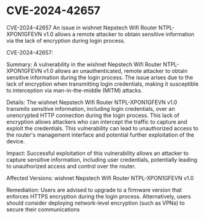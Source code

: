 # CVE-2024-42657
CVE-2024-42657 An issue in wishnet Nepstech Wifi Router NTPL-XPON1GFEVN v1.0 allows a remote attacker to obtain sensitive information via the lack of encryption during login process.


CVE-2024-42657:

Summary: A vulnerability in the wishnet Nepstech Wifi Router NTPL-XPON1GFEVN v1.0 allows an unauthenticated, remote attacker to obtain sensitive information during the login process. The issue arises due to the lack of encryption when transmitting login credentials, making it susceptible to interception via man-in-the-middle (MITM) attacks.

Details: The wishnet Nepstech Wifi Router NTPL-XPON1GFEVN v1.0 transmits sensitive information, including login credentials, over an unencrypted HTTP connection during the login process. This lack of encryption allows attackers who can intercept the traffic to capture and exploit the credentials. This vulnerability can lead to unauthorized access to the router's management interface and potential further exploitation of the device.

Impact: Successful exploitation of this vulnerability allows an attacker to capture sensitive information, including user credentials, potentially leading to unauthorized access and control over the router.

Affected Versions: wishnet Nepstech Wifi Router NTPL-XPON1GFEVN v1.0

Remediation: Users are advised to upgrade to a firmware version that enforces HTTPS encryption during the login process. Alternatively, users should consider deploying network-level encryption (such as VPNs) to secure their communications
